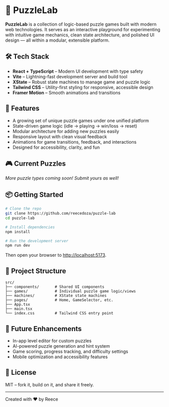 # 🧩 PuzzleLab

**PuzzleLab** is a collection of logic-based puzzle games built with modern web technologies. It serves as an interactive playground for experimenting with intuitive game mechanics, clean state architecture, and polished UI design — all within a modular, extensible platform.

## 🛠️ Tech Stack

- **React + TypeScript** – Modern UI development with type safety
- **Vite** – Lightning-fast development server and build tool
- **XState** – Robust state machines to manage game and puzzle logic
- **Tailwind CSS** – Utility-first styling for responsive, accessible design
- **Framer Motion** – Smooth animations and transitions

## 🚀 Features

- A growing set of unique puzzle games under one unified platform
- State-driven game logic (idle → playing → win/loss → reset)
- Modular architecture for adding new puzzles easily
- Responsive layout with clean visual feedback
- Animations for game transitions, feedback, and interactions
- Designed for accessibility, clarity, and fun

## 🎮 Current Puzzles

*More puzzle types coming soon! Submit yours as well!*

## 📦 Getting Started

```bash
# Clone the repo
git clone https://github.com/reecedoza/puzzle-lab
cd puzzle-lab

# Install dependencies
npm install

# Run the development server
npm run dev
```

Then open your browser to [http://localhost:5173](http://localhost:5173).

## 📁 Project Structure

```
src/
├── components/       # Shared UI components
├── games/            # Individual puzzle game logic/views
├── machines/         # XState state machines
├── pages/            # Home, GameSelector, etc.
├── App.tsx
├── main.tsx
└── index.css         # Tailwind CSS entry point
```

## 🌱 Future Enhancements

- In-app level editor for custom puzzles
- AI-powered puzzle generation and hint system
- Game scoring, progress tracking, and difficulty settings
- Mobile optimization and accessibility features

## 📜 License

MIT – fork it, build on it, and share it freely.

---

Created with ❤️ by Reece
